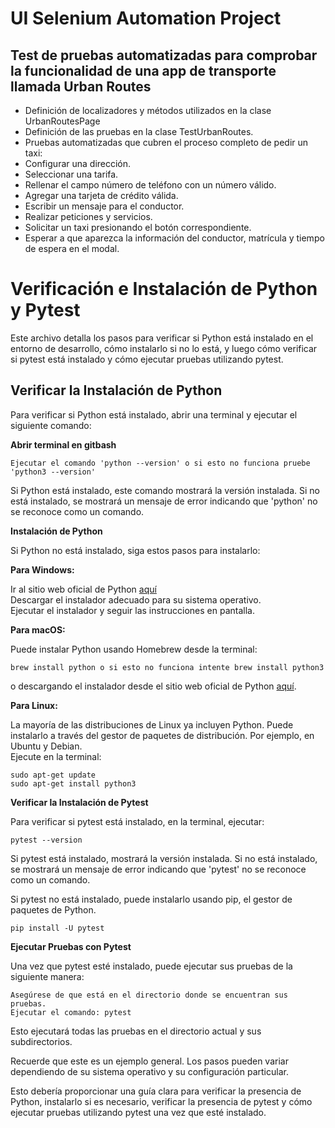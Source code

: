 # **UI Selenium Automation Project** 

## **Test de pruebas automatizadas para comprobar la funcionalidad de una app de transporte llamada Urban Routes**

- Definición de localizadores y métodos utilizados en la clase UrbanRoutesPage
- Definición de las pruebas en la clase TestUrbanRoutes.
- Pruebas automatizadas que cubren el proceso completo de pedir un taxi:
- Configurar una dirección.
- Seleccionar una tarifa.
- Rellenar el campo número de teléfono con un número válido.
- Agregar una tarjeta de crédito válida.  
- Escribir un mensaje para el conductor.
- Realizar peticiones y servicios.
- Solicitar un taxi presionando el botón correspondiente.
- Esperar a que aparezca la información del conductor, matrícula y tiempo de espera en el modal.

# **Verificación e Instalación de Python y Pytest**

Este archivo detalla los pasos para verificar si Python está instalado en el entorno de desarrollo, cómo instalarlo si no lo está, y luego cómo verificar si pytest está instalado y cómo ejecutar pruebas utilizando pytest.

## **Verificar la Instalación de Python**

Para verificar si Python está instalado, abrir una terminal y ejecutar el siguiente comando:

**Abrir terminal en gitbash** <br>

    Ejecutar el comando 'python --version' o si esto no funciona pruebe 'python3 --version'

Si Python está instalado, este comando mostrará la versión instalada. Si no está instalado, se mostrará un mensaje de error indicando que 'python' no se reconoce como un comando.

**Instalación de Python**

Si Python no está instalado, siga estos pasos para instalarlo:

**Para Windows:**

Ir al sitio web oficial de Python [aquí](https://www.python.org/) <br>
Descargar el instalador adecuado para su sistema operativo. <br>
Ejecutar el instalador y seguir las instrucciones en pantalla.

**Para macOS:**

Puede instalar Python usando Homebrew desde la terminal:

    brew install python o si esto no funciona intente brew install python3

o descargando el instalador desde el sitio web oficial de Python [aquí](https://www.python.org/downloads/).

**Para Linux:**

La mayoría de las distribuciones de Linux ya incluyen Python. Puede instalarlo a través del gestor de paquetes de distribución. Por ejemplo, en Ubuntu y Debian. <br>
Ejecute en la terminal:

    sudo apt-get update
    sudo apt-get install python3

**Verificar la Instalación de Pytest**

Para verificar si pytest está instalado, en la terminal, ejecutar:

    pytest --version

Si pytest está instalado, mostrará la versión instalada. Si no está instalado, se mostrará un mensaje de error indicando que 'pytest' no se reconoce como un comando.

Si pytest no está instalado, puede instalarlo usando pip, el gestor de paquetes de Python.

    pip install -U pytest

**Ejecutar Pruebas con Pytest**

Una vez que pytest esté instalado, puede ejecutar sus pruebas de la siguiente manera:

    Asegúrese de que está en el directorio donde se encuentran sus pruebas.
    Ejecutar el comando: pytest

Esto ejecutará todas las pruebas en el directorio actual y sus subdirectorios.

Recuerde que este es un ejemplo general. Los pasos pueden variar dependiendo de su sistema operativo y su configuración particular.

Esto debería proporcionar una guía clara para verificar la presencia de Python, instalarlo si es necesario, verificar la presencia de pytest y cómo ejecutar pruebas utilizando pytest una vez que esté instalado.




